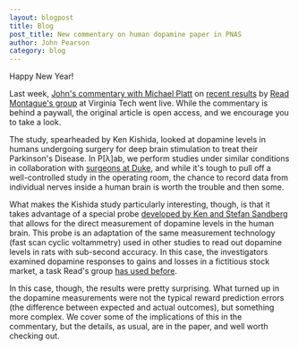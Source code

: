 ```yaml
---
layout: blogpost
title: Blog
post_title: New commentary on human dopamine paper in PNAS
author: John Pearson
category: blog
---
```


Happy New Year!

Last week, [John's commentary with Michael Platt](http://www.pnas.org/content/early/2015/12/22/1522315113.extract) on [recent results](http://www.pnas.org/content/early/2015/11/18/1513619112.abstract) by [Read Montague's group](http://research.vtc.vt.edu/people/read-montague/team) at Virginia Tech went live. While the commentary is behind a paywall, the original article is open access, and we encourage you to take a look.

The study, spearheaded by Ken Kishida, looked at dopamine levels in humans undergoing surgery for deep brain stimulation to treat their Parkinson's Disease. In P[&lambda;]ab, we perform studies under similar conditions in collaboration with [surgeons at Duke](http://pearsonlab.github.io/people.html), and while it's tough to pull off a well-controlled study in the operating room, the chance to record data from individual nerves inside a human brain is worth the trouble and then some.

What makes the Kishida study particularly interesting, though, is that it takes advantage of a special probe [developed by Ken and Stefan Sandberg](http://journals.plos.org/plosone/article?id=10.1371/journal.pone.0023291) that allows for the direct measurement of dopamine levels in the human brain. This probe is an adaptation of the same measurement technology (fast scan cyclic voltammetry) used in other studies to read out dopamine levels in rats with sub-second accuracy. In this case, the investigators examined dopamine responses to gains and losses in a fictitious stock market, a task Read's group [has used before](http://www.pnas.org/content/104/22/9493.short).

In this case, though, the results were pretty surprising. What turned up in the dopamine measurements were not the typical reward prediction errors (the difference between expected and actual outcomes), but something more complex. We cover some of the implications of this in the commentary, but the details, as usual, are in the paper, and well worth checking out.
